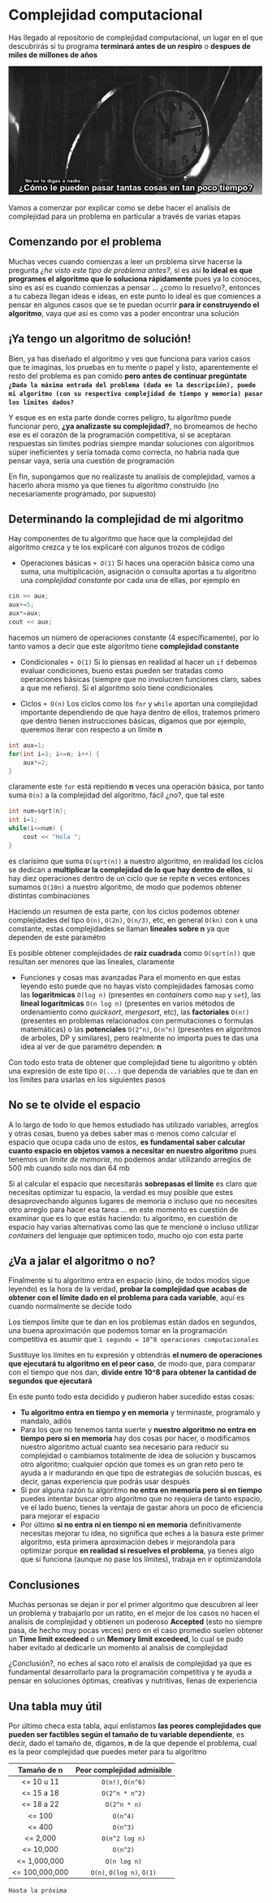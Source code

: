 # Complejidad computacional
Has llegado al repositorio de complejidad computacional, un lugar en el que descubrirás si tu programa **terminará antes de un respiro** o **despues de miles de millones de años**

![](https://github.com/CPCESFM/Material-Apoyo-Tutoriales/blob/master/commun/complejidad.gif)

Vamos a comenzar por explicar como se debe hacer el analísis de complejidad para un problema en particular a través de varias etapas

## Comenzando por el problema
Muchas veces cuando comienzas a leer un problema sirve hacerse la pregunta _¿he visto este tipo de problema antes?_, si es asi **lo ideal es que programes el algoritmo que lo soluciona rápidamente** pues ya lo conoces, sino es así es cuando comienzas a pensar ... ¿como lo resuelvo?, entonces a tu cabeza llegan ideas e ideas, en este punto lo ideal es que comiences a pensar en algunos casos que se te puedan ocurrir **para ir construyendo el algoritmo**, vaya que así es como vas a poder encontrar una solución

## ¡Ya tengo un algoritmo de solución!
Bien, ya has diseñado el algoritmo y ves que funciona para varios casos que te imaginas, los pruebas en tu mente o papel y listo, aparentemente el resto del problema es pan comido **pero antes de continuar pregúntate `¿Dada la máxima entrada del problema (dada en la descripción), puede mi algoritmo (con su respectiva complejidad de tiempo y memoria) pasar los límites dados?`**

Y esque es en esta parte donde corres peligro, tu algoritmo puede funcionar pero, **¿ya analizaste su complejidad?**, no bromeamos de hecho ese es el corazón de la programación competitiva, si se aceptaran respuestas sin límites podrías siempre mandar soluciones con algoritmos súper ineficientes y sería tomada como correcta, no habría nada que pensar vaya, sería una cuestión de programación

En fin, supongamos que no realizaste tu analísis de complejidad, vamos a hacerlo ahora mismo ya que tienes tu algoritmo construido (no necesariamente programado, por supuesto)

## Determinando la complejidad de mi algoritmo
Hay componentes de tu algoritmo que hace que la complejidad del algoritmo crezca y te los explicaré con algunos trozos de código

+ Operaciones básicas `+ O(1)`
Si haces una operación básica como una suma, una multiplicación, asignación o consulta aportas a tu algoritmo una _complejidad constante_ por cada una de ellas, por ejemplo en
```C++
cin >> aux;
aux+=5;
aux*=aux;
cout << aux;
```
hacemos un número de operaciones constante (4 específicamente), por lo tanto vamos a decir que este algoritmo tiene **complejidad constante**

+ Condicionales `+ O(1)`
Si lo piensas en realidad al hacer un `if` debemos evaluar condiciones, bueno estas pueden ser tratadas como operaciones básicas (siempre que no involucren funciones claro, sabes a que me refiero). Si el algoritmo solo tiene condicionales

+ Ciclos `+ O(n)`
Los ciclos como los `for` y `while` aportan una complejidad importante dependiendo de que haya dentro de ellos, tratemos primero que dentro tienen instrucciones básicas, digamos que por ejemplo, queremos iterar con respecto a un límite **n**
```C++
int aux=1;
for(int i=1; i<=n; i++) {
	aux*=2;
}
```
claramente este `for` está repitiendo **n** veces una operación básica, por tanto suma `O(n)` a la complejidad del algoritmo, fácil ¿no?, que tal este
```C++
int num=sqrt(n);
int i=1;
while(i<=num) {
	cout << "Hola ";
}
```
es clarísimo que suma `O(sqrt(n))` a nuestro algoritmo, en realidad los ciclos se dedican a **multiplicar la complejidad de lo que hay dentro de ellos**, si hay diez operaciones dentro de un ciclo que se repite **n** veces entonces sumamos `O(10n)` a nuestro algoritmo, de modo que podemos obtener distintas combinaciones

Haciendo un resumen de esta parte, con los ciclos podemos obtener complejidades del tipo `O(n)`, `O(2n)`, `O(n/3)`, etc, en general `O(kn)` con `k` una constante, estas complejidades se llaman **lineales sobre n** ya que dependen de este paramétro

Es posible obtener complejidades de **raiz cuadrada** como `O(sqrt(n))` que resultan ser menores que las lineales, claramente

+ Funciones y cosas mas avanzadas
Para el momento en que estas leyendo esto puede que no hayas visto complejidades famosas como las **logaritmicas** `O(log n)` (presentes en _containers_ como `map` y `set`), las **lineal logaritmicas** `O(n log n)` (presentes en varios métodos de ordenamiento como _quicksort_, _mergesort_, etc), las **factoriales** `O(n!)` (presentes en problemas relacionados con permutaciones o formulas matemáticas) o las **potenciales** `O(2^n)`, `O(n^n)` (presentes en algoritmos de arboles, DP y similares), pero realmente no importa pues te das una idea al ver de que paramétro dependen: **n**

Con todo esto trata de obtener que complejidad tiene tu algoritmo y obtén una expresión de este tipo `O(...)` que dependa de variables que te dan en los limites para usarlas en los siguientes pasos

## No se te olvide el espacio
A lo largo de todo lo que hemos estudiado has utilizado variables, arreglos y otras cosas, bueno ya debes saber mas o menos como calcular el espacio que ocupa cada uno de estos, **es fundamental saber calcular cuanto espacio en objetos vamos a necesitar en nuestro algoritmo** pues tenemos un _limite de memoria_, no podemos andar utilizando arreglos de 500 mb cuando solo nos dan 64 mb

Si al calcular el espacio que necesitarás **sobrepasas el límite** es claro que necesitas optimizar tu espacio, la verdad es muy posible que estes desaprovechando algunos lugares de memoria o incluso que no necesites otro arreglo para hacer esa tarea ... en este momento es cuestión de examinar que es lo que estás haciendo: tu algoritmo, en cuestión de espacio hay varias alternativas como las que te mencioné o incluso utilizar _containers_ del lenguaje que optimicen todo, mucho ojo con esta parte

## ¿Va a jalar el algoritmo o no?
Finalmente si tu algoritmo entra en espacio (sino, de todos modos sigue leyendo) es la hora de la verdad, **probar la complejidad que acabas de obtener con el límite dado en el problema para cada variable**, aquí es cuando normalmente se decide todo

Los tiempos límite que te dan en los problemas están dados en segundos, una buena aproximación que podemos tomar en la programación competitiva es asumir que `1 segundo = 10^8 operaciones computacionales`

Sustituye los límites en tu expresión y obtendrás **el numero de operaciones que ejecutará tu algoritmo en el peor caso**, de modo que, para comparar con el tiempo que nos dan, **divide entre 10^8 para obtener la cantidad de segundos que ejecutará**

En este punto todo esta decidido y pudieron haber sucedido estas cosas:

+ **Tu algoritmo entra en tiempo y en memoria** y terminaste, programalo y mandalo, adiós
+ Para los que no tenemos tanta suerte y **nuestro algoritmo no entra en tiempo pero si en memoria** hay dos cosas por hacer, o modificamos nuestro algoritmo actual cuanto sea necesario para reducir su complejidad o cambiamos totalmente de idea de solución y buscamos otro algoritmo; cualquier opción que tomes es un gran reto pero te ayuda a ir madurando en que tipo de estrategias de solución buscas, es decir, ganas experiencia que podrás usar después
+ Si por alguna razón tu algoritmo **no entra en memoria pero si en tiempo** puedes intentar buscar otro algoritmo que no requiera de tanto espacio, ve el lado bueno, tienes la ventaja de gastar ahora un poco de eficiencia para mejorar el espacio
+ Por último **si no entra ni en tiempo ni en memoria** definitivamente necesitas mejorar tu idea, no significa que eches a la basura este primer algoritmo, esta primera aproximación debes ir mejorandola para optimizar porque **en realidad si resuelves el problema**, ya tienes algo que si funciona (aunque no pase los límites), trabaja en ir optimizandola

## Conclusiones
Muchas personas se dejan ir por el primer algoritmo que descubren al leer un problema y trabajarlo por un ratito, en el mejor de los casos no hacen el analisis de complejidad y obtienen un poderoso **Accepted** (esto no siempre pasa, de hecho muy pocas veces) pero en el caso promedio suelen obtener un **Time limit excedeed** o un **Memory limit excedeed**, lo cual se pudo haber evitado al dedicarle un momento al analisis de complejidad

¿Conclusión?, no eches al saco roto el analisis de complejidad ya que es fundamental desarrollarlo para la programación competitiva y te ayuda a pensar en soluciones óptimas, creativas y nutritivas, llenas de experiencia

## Una tabla muy útil
Por último checa esta tabla, aquí enlistamos **las peores complejidades que pueden ser factibles según el tamaño de tu variable dependiente**, es decir, dado el tamaño de, digamos, **n** de la que depende el problema, cual es la peor complejidad que puedes meter para tu algoritmo

| Tamaño de **n**  | Peor complejidad admisible|
|:----------------:|:-------------------------:|
| <= 10 u 11       | `O(n!)`, `O(n^6)`         |
| <= 15 a 18       | `O(2^n * n^2)`            |
| <= 18 a 22       | `O(2^n * n)`         |
| <= 100       | `O(n^4)`         |
| <= 400       | `O(n^3)`         |
| <= 2,000       | `O(n^2 log n)`         |
| <= 10,000     | `O(n^2)`         |
| <= 1,000,000       | `O(n log n)`         |
| <= 100,000,000       | `O(n)`, `O(log n)`, `O(1)`|

`Hasta la próxima`
